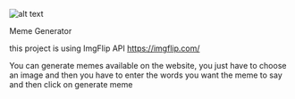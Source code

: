 ![alt text](https://i.imgur.com/AeMLLus.png)

Meme Generator

this project is using ImgFlip API https://imgflip.com/

You can generate memes available on the website, you just have to choose an image and then you have to enter the words you want the meme to say and then click on generate meme
